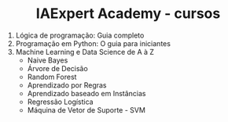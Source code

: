 <h1 align='center'> IAExpert Academy - cursos </h1>

<ol> 
  <li>Lógica de programação: Guia completo</li>
  <li> Programação em Python: O guia para iniciantes </li>
  <li> Machine Learning e Data Science de A à Z 
    <ul>
      <li> Naive Bayes </li>
      <li> Árvore de Decisão </li>
      <li> Random Forest </li>
      <li> Aprendizado por Regras </li>
      <li> Aprendizado baseado em Instâncias </li>
      <li> Regressão Logística </li>
      <li> Máquina de Vetor de Suporte - SVM </li>
    </ul>
  </li>
</ol>
